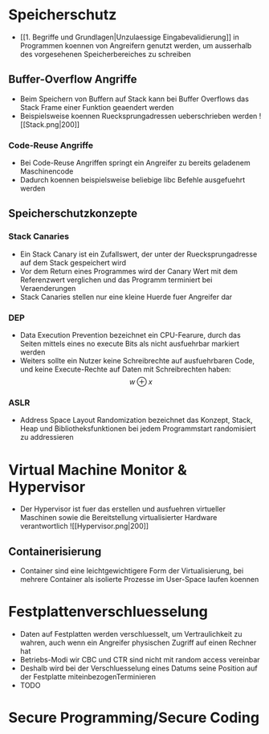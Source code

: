 # Speicherschutz
- [[1. Begriffe und Grundlagen|Unzulaessige Eingabevalidierung]] in Programmen koennen von Angreifern genutzt werden, um ausserhalb des vorgesehenen Speicherbereiches zu schreiben 
## Buffer-Overflow Angriffe
- Beim Speichern von Buffern auf Stack kann bei Buffer Overflows das Stack Frame einer Funktion geaendert werden
- Beispielsweise koennen Ruecksprungadressen ueberschrieben werden
![[Stack.png|200]]
### Code-Reuse Angriffe
- Bei Code-Reuse Angriffen springt ein Angreifer zu bereits geladenem Maschinencode
- Dadurch koennen beispielsweise beliebige libc Befehle ausgefuehrt werden
## Speicherschutzkonzepte
### Stack Canaries
- Ein Stack Canary ist ein Zufallswert, der unter der Ruecksprungadresse auf dem Stack gespeichert wird
- Vor dem Return eines Programmes wird der Canary Wert mit dem Referenzwert verglichen und das Programm terminiert bei Veraenderungen
- Stack Canaries stellen nur eine kleine Huerde fuer Angreifer dar
### DEP
- Data Execution Prevention bezeichnet ein CPU-Fearure, durch das Seiten mittels eines no execute Bits als nicht ausfuehrbar markiert werden
- Weiters sollte ein Nutzer keine Schreibrechte auf ausfuehrbaren Code, und keine Execute-Rechte auf Daten mit Schreibrechten haben:
$$w \oplus x$$
### ASLR
- Address Space Layout Randomization bezeichnet das Konzept,  Stack, Heap und Bibliotheksfunktionen bei jedem Programmstart randomisiert zu addressieren
# Virtual Machine Monitor & Hypervisor
- Der Hypervisor ist fuer das erstellen und ausfuehren virtueller Maschinen sowie die Bereitstellung virtualisierter Hardware verantwortlich
![[Hypervisor.png|200]]
## Containerisierung
- Container sind eine leichtgewichtigere Form der Virtualisierung, bei mehrere Container als isolierte Prozesse im User-Space laufen koennen 
# Festplattenverschluesselung
- Daten auf Festplatten werden verschluesselt, um Vertraulichkeit zu wahren, auch wenn ein Angreifer physischen Zugriff auf einen Rechner hat
- Betriebs-Modi wir CBC und CTR sind nicht mit random access vereinbar
- Deshalb wird bei der Verschluesselung eines Datums seine Position auf der Festplatte miteinbezogenTerminieren
- TODO
# Secure Programming/Secure Coding
